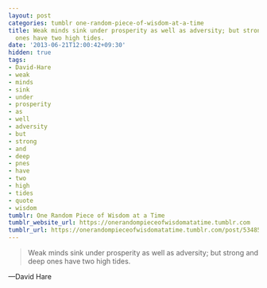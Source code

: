 ```yaml
---
layout: post
categories: tumblr one-random-piece-of-wisdom-at-a-time
title: Weak minds sink under prosperity as well as adversity; but strong and deep
  ones have two high tides.
date: '2013-06-21T12:00:42+09:30'
hidden: true
tags:
- David-Hare
- weak
- minds
- sink
- under
- prosperity
- as
- well
- adversity
- but
- strong
- and
- deep
- pnes
- have
- two
- high
- tides
- quote
- wisdom
tumblr: One Random Piece of Wisdom at a Time
tumblr_website_url: https://onerandompieceofwisdomatatime.tumblr.com
tumblr_url: https://onerandompieceofwisdomatatime.tumblr.com/post/53485529504/weak-minds-sink-under-prosperity-as-well-as
---
```

> Weak minds sink under prosperity as well as adversity; but strong and deep ones have two high tides.

—David Hare
